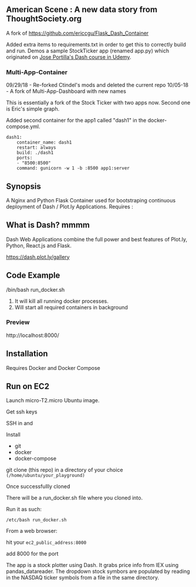 ## American Scene : A new data story from ThoughtSociety.org

A fork of 
https://github.com/ericcgu/Flask_Dash_Container

Added extra items to requirements.txt in order to get this to correctly build and run.
Demos a sample StockTicker app (renamed app.py) which originated 
on [Jose Portilla's Dash course in Udemy](https://www.udemy.com/interactive-python-dashboards-with-plotly-and-dash/learn/v4/overview).

### Multi-App-Container 

09/29/18 - Re-forked Ctindel's mods and deleted the current repo
10/05-18 - A fork of Multi-App-Dashboard with new names

This is essentially a fork of the Stock Ticker with two apps now. Second one is Eric's simple graph.

Added second container for the app1 called "dash1" in the docker-compose.yml.

    dash1:
        container_name: dash1
        restart: always
        build: ./dash1
        ports:
        - "8500:8500"
        command: gunicorn -w 1 -b :8500 app1:server

## Synopsis
A Nginx and Python Flask Container used for bootstraping continuous deployment of Dash / Plot.ly Applications.
Requires :


    
    

## What is Dash? mmmm

Dash Web Applications combine the full power and best features of Plot.ly, Python, React.js and Flask.

https://dash.plot.ly/gallery

## Code Example

/bin/bash run_docker.sh

1. It will kill all running docker processes.
2. Will start all required containers in background

### Preview

http://localhost:8000/


## Installation

Requires Docker and Docker Compose

## Run on EC2

Launch micro-T2.micro Ubuntu image.

Get ssh keys

SSH in and 

Install 
* git
* docker
* docker-compose

git clone (this repo) in a directory of your choice `(/home/ubuntu/your_playground)`

Once successfullly cloned

There will be a run_docker.sh file where you cloned into.

Run it as such:

`/etc/bash run_docker.sh`

From a web browser:

hit your `ec2_public_address:8000`    

add 8000 for the port

The app is a stock plotter using Dash.
It grabs price info from IEX using pandas_datareader.
The dropdown stock symbors are populated by reading in the NASDAQ ticker symbols from a file in the same directory.





